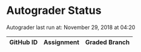 # Autograder Status
Autograder last run at: November 29, 2018 at 04:20

| GitHub ID | Assignment | Graded Branch |
|-----------|------------|---------------|
